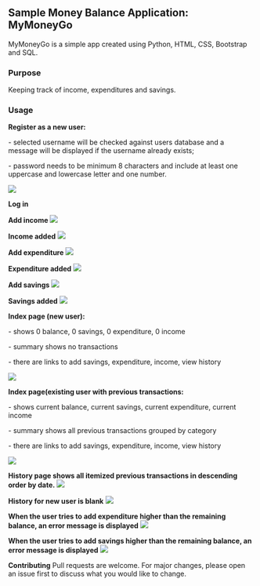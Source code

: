 <h2>Sample Money Balance Application: MyMoneyGo</h2>
MyMoneyGo is a simple app created using Python, HTML, CSS, Bootstrap and SQL.

<h3>Purpose</h3>
Keeping track of income, expenditures and savings.

<h3>Usage</h3>

<b>Register as a new user:</b>
    <p>- selected username will be checked against users database and a message will be displayed if the username already exists;</p>
    <p>- password needs to be minimum 8 characters and include at least one uppercase and lowercase letter and one number.</p>
<img src="https://github.com/Denisa2020/MyMoneyGo/blob/master/screenshots/Register.PNG">

<b>Log in</b>

<b>Add income</b>
<img src="https://github.com/Denisa2020/MyMoneyGo/blob/master/screenshots/Add_income.PNG">

<b>Income added</b>
<img src="https://github.com/Denisa2020/MyMoneyGo/blob/master/screenshots/Income_added.PNG">

<b>Add expenditure</b>
<img src="https://github.com/Denisa2020/MyMoneyGo/blob/master/screenshots/Add_expenditure.PNG">

<b>Expenditure added</b>
<img src="https://github.com/Denisa2020/MyMoneyGo/blob/master/screenshots/Expenditure_added.PNG">

<b>Add savings</b>
<img src="https://github.com/Denisa2020/MyMoneyGo/blob/master/screenshots/Add_savings.PNG">

<b>Savings added</b>
<img src="https://github.com/Denisa2020/MyMoneyGo/blob/master/screenshots/Savings%20added.PNG">

<b>Index page (new user):</b>
    <p>- shows 0 balance, 0 savings, 0 expenditure, 0 income</p>
    <p>- summary shows no transactions</p>
    <p>- there are links to add savings, expenditure, income, view history</p>
<img src="https://github.com/Denisa2020/MyMoneyGo/blob/master/screenshots/Index_new_user.PNG">

<b>Index page(existing user with previous transactions:</b>
    <p>- shows current balance, current savings, current expenditure, current income</p>
    <p>- summary shows all previous transactions grouped by category</p>
    <p>- there are links to add savings, expenditure, income, view history</p>
<img src="https://github.com/Denisa2020/MyMoneyGo/blob/master/screenshots/Index.PNG">

<b>History page shows all itemized previous transactions in descending order by date.</b>
<img src="https://github.com/Denisa2020/MyMoneyGo/blob/master/screenshots/History.PNG">

<b>History for new user is blank</b>
<img src="https://github.com/Denisa2020/MyMoneyGo/blob/master/screenshots/History_new_user.PNG">

<b>When the user tries to add expenditure higher than the remaining balance, an error message is displayed</b>
<img src="https://github.com/Denisa2020/MyMoneyGo/blob/master/screenshots/Expenditure_over_balance.PNG">

<b>When the user tries to add savings higher than the remaining balance, an error message is displayed</b>
<img src="https://github.com/Denisa2020/MyMoneyGo/blob/master/screenshots/Savings_over_balance.PNG">

<b>Contributing</b>
Pull requests are welcome. For major changes, please open an issue first to discuss what you would like to change.

